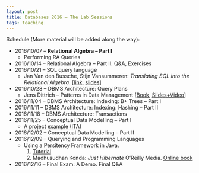 ```yaml
---
layout: post
title: Databases 2016 – The Lab Sessions
tags: teaching
---
```


Schedule (More material will be added along the way):

* 2016/10/07 – **Relational Algebra – Part I**
    * Performing RA Queries
* 2016/10/14 – Relational Algebra – Part II. Q&A, Exercises
* 2016/10/21 – SQL query language
    * Jan Van den Bussche, Stijn Vansummeren: *Translating SQL into the Relational Algebra*. [[link](http://cs.ulb.ac.be/public/_media/teaching/infoh417/sql2alg_eng.pdf), [slides](http://cs.ulb.ac.be/public/_media/teaching/infoh417/01_-_sql2alg-sol-slides.pdf)]
* 2016/10/28 – DBMS Architecture: Query Plans
    * Jens Dittrich – Patterns in Data Management [[Book](https://infosys.uni-saarland.de/datenbankenlernen/Patterns_In_Data_Management_Preview.pdf), [Slides+Video](https://www.youtube.com/user/jensdit/playlists?shelf_id=12&sort=dd&view=50)]
* 2016/11/04 – DBMS Architecture: Indexing: B+ Trees – Part I
* 2016/11/11 – DBMS Architecture: Indexing: Hashing – Part II
* 2016/11/18 – DBMS Architecture: Transactions
* 2016/11/25 – Conceptual Data Modelling – Part I
    * [A project example (ITA)](http://jackbergus.alwaysdata.net/dbexample.pdf)
* 2016/12/02 – Conceptual Data Modelling – Part II
* 2016/12/09 – Querying and Programming Languages
    * Using a Persitency Framework in Java.  
        1. [Tutorial](https://github.com/jackbergus/javahibernateexample)
        2. Madhusudhan Konda: *Just Hibernate* O’Reilly Media. [Online book](https://www.safaribooksonline.com/library/view/just-hibernate/9781449334369/)
* 2016/12/16 – Final Exam: A Demo. Final Q&A
